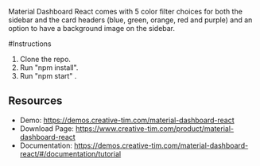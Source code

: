 

Material Dashboard React comes with 5 color filter choices for both the sidebar and the card headers (blue, green, orange, red and purple) and an option to have a background image on the sidebar.

#Instructions

1. Clone the repo.
2. Run "npm install".
3. Run "npm start" .


## Resources
- Demo: https://demos.creative-tim.com/material-dashboard-react
- Download Page: https://www.creative-tim.com/product/material-dashboard-react
- Documentation: https://demos.creative-tim.com/material-dashboard-react/#/documentation/tutorial




